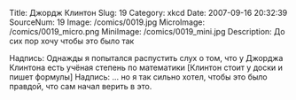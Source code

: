 Title: Джордж Клинтон 
Slug: 19 
Category: xkcd 
Date: 2007-09-16 20:32:39 
SourceNum: 19 
Image: /comics/0019.jpg 
MicroImage: /comics/0019_micro.png 
MiniImage: /comics/0019_mini.jpg 
Description: До сих пор хочу чтобы это было так 

Надпись: Однажды я попытался распустить слух о том, что у Джорджа Клинтона есть учёная степень по математики
[Клинтон стоит у доски и пишет формулы]
Надпись: … но я так сильно хотел, чтобы это было правдой, что сам начал верить в это.